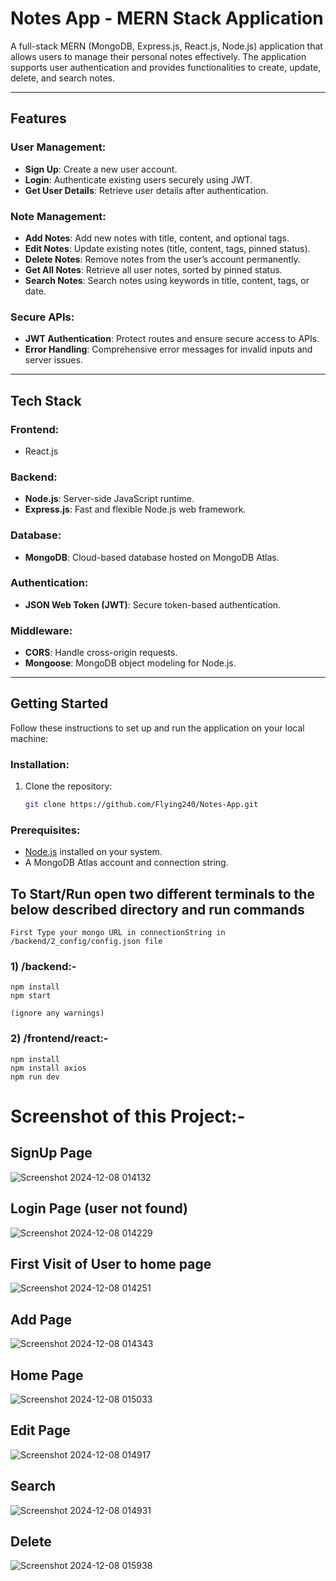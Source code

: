 # **Notes App - MERN Stack Application**

A full-stack MERN (MongoDB, Express.js, React.js, Node.js) application that allows users to manage their personal notes effectively. The application supports user authentication and provides functionalities to create, update, delete, and search notes.

---

## **Features**

### User Management:
- **Sign Up**: Create a new user account.
- **Login**: Authenticate existing users securely using JWT.
- **Get User Details**: Retrieve user details after authentication.

### Note Management:
- **Add Notes**: Add new notes with title, content, and optional tags.
- **Edit Notes**: Update existing notes (title, content, tags, pinned status).
- **Delete Notes**: Remove notes from the user’s account permanently.
- **Get All Notes**: Retrieve all user notes, sorted by pinned status.
- **Search Notes**: Search notes using keywords in title, content, tags, or date.

### Secure APIs:
- **JWT Authentication**: Protect routes and ensure secure access to APIs.
- **Error Handling**: Comprehensive error messages for invalid inputs and server issues.

---

## **Tech Stack**

### Frontend:
- React.js

### Backend:
- **Node.js**: Server-side JavaScript runtime.
- **Express.js**: Fast and flexible Node.js web framework.

### Database:
- **MongoDB**: Cloud-based database hosted on MongoDB Atlas.

### Authentication:
- **JSON Web Token (JWT)**: Secure token-based authentication.

### Middleware:
- **CORS**: Handle cross-origin requests.
- **Mongoose**: MongoDB object modeling for Node.js.

---

## **Getting Started**

Follow these instructions to set up and run the application on your local machine:

### Installation:
1. Clone the repository:
   ```bash
   git clone https://github.com/Flying240/Notes-App.git
   
### Prerequisites:
- [Node.js](https://nodejs.org/) installed on your system.
- A MongoDB Atlas account and connection string.

## To Start/Run open two different terminals to the below described directory and run commands 

    First Type your mongo URL in connectionString in /backend/2_config/config.json file
    
### 1) /backend:-   
    npm install
    npm start

    (ignore any warnings)
    
### 2) /frontend/react:-
    npm install
    npm install axios
    npm run dev

# Screenshot of this Project:- 

## SignUp Page

![Screenshot 2024-12-08 014132](https://github.com/user-attachments/assets/3390cc4d-1e37-4ed9-96a0-e8179c5ccdbb)

## Login Page (user not found)

![Screenshot 2024-12-08 014229](https://github.com/user-attachments/assets/055500f3-82d4-499f-8453-35f630d8a73e)

## First Visit of User to home page

![Screenshot 2024-12-08 014251](https://github.com/user-attachments/assets/b6d6a633-ec5c-45d6-865a-954110e9bd7e)

## Add Page

![Screenshot 2024-12-08 014343](https://github.com/user-attachments/assets/5768cb6a-84d4-42b2-a71f-e0aa0c3f174d)

## Home Page

![Screenshot 2024-12-08 015033](https://github.com/user-attachments/assets/6f775f84-f0f0-4589-ac0b-b2a5fae0ab08)

## Edit Page

![Screenshot 2024-12-08 014917](https://github.com/user-attachments/assets/2463ed3e-1fcd-4fd0-826f-8a5b6cf67c9b)

## Search 

![Screenshot 2024-12-08 014931](https://github.com/user-attachments/assets/775bcf0e-7a30-4f2d-9a9b-a4e5a40743e7)


## Delete

![Screenshot 2024-12-08 015938](https://github.com/user-attachments/assets/cd24e711-868d-47fb-9477-3e50e7beb42b)

